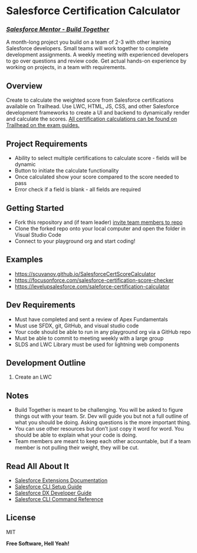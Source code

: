 # Salesforce Certification Calculator
### _[Salesforce Mentor - Build Together](https://courses.salesforcementor.com/)_

A month-long project you build on a team of 2-3 with other learning Salesforce developers. Small teams will work together to complete development assignments. A weekly meeting with experienced developers to go over questions and review code. Get actual hands-on experience by working on projects, in a team with requirements.

## Overview
Create to calculate the weighted score from Salesforce certifications available on Trailhead. Use LWC, HTML, JS, CSS, and other Salesforce development frameworks to create a UI and backend to dynamically render and calculate the scores. 
[All certification calculations can be found on Trailhead on the exam guides.](https://trailhead.salesforce.com/en/credentials/administratoroverview/)

## Project Requirements  
- Ability to select multiple certifications to calculate score - fields will be dynamic
- Button to initiate the calculate functionality 
- Once calculated show your score compared to the score needed to pass
- Error check if a field is blank - all fields are required

## Getting Started
- Fork this repository and (if team leader) [invite team members to repo](https://docs.github.com/en/account-and-profile/setting-up-and-managing-your-personal-account-on-github/managing-access-to-your-personal-repositories/inviting-collaborators-to-a-personal-repository) 
- Clone the forked repo onto your local computer and open the folder in Visual Studio Code
- Connect to your playground org and start coding! 

## Examples
- https://scuvanov.github.io/SalesforceCertScoreCalculator
- https://focusonforce.com/salesforce-certification-score-checker
- https://levelupsalesforce.com/saleforce-certification-calculator

## Dev Requirements
- Must have completed and sent a review of Apex Fundamentals
- Must use SFDX, git, GitHub, and visual studio code
- Your code should be able to run in any playground org via a GitHub repo
- Must be able to commit to meeting weekly with a large group
- SLDS and LWC Library must be used for lightning web components

## Development Outline

1. Create an LWC

## Notes
- Build Together is meant to be challenging. You will be asked to figure things out with your team. Sr. Dev will guide you but not a full outline of what you should be doing. Asking questions is the more important thing.
- You can use other resources but don’t just copy it word for word. You should be able to explain what your code is doing.
- Team members are meant to keep each other accountable, but if a team member is not pulling their weight, they will be cut.

## Read All About It

- [Salesforce Extensions Documentation](https://developer.salesforce.com/tools/vscode/)
- [Salesforce CLI Setup Guide](https://developer.salesforce.com/docs/atlas.en-us.sfdx_setup.meta/sfdx_setup/sfdx_setup_intro.htm)
- [Salesforce DX Developer Guide](https://developer.salesforce.com/docs/atlas.en-us.sfdx_dev.meta/sfdx_dev/sfdx_dev_intro.htm)
- [Salesforce CLI Command Reference](https://developer.salesforce.com/docs/atlas.en-us.sfdx_cli_reference.meta/sfdx_cli_reference/cli_reference.htm)

## License

MIT

**Free Software, Hell Yeah!**